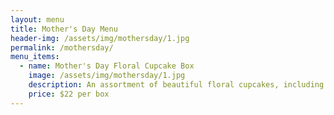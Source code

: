 ```yaml
---
layout: menu
title: Mother's Day Menu
header-img: /assets/img/mothersday/1.jpg
permalink: /mothersday/
menu_items:
  - name: Mother's Day Floral Cupcake Box
    image: /assets/img/mothersday/1.jpg
    description: An assortment of beautiful floral cupcakes, including (6) Vanilla Buttercream Cupcakes.
    price: $22 per box
---
```

